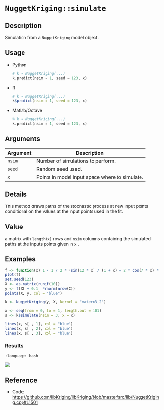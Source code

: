 # `NuggetKriging::simulate`


## Description

Simulation from a `NuggetKriging` model object.


## Usage

* Python
    ```python
    # k = NuggetKriging(...)
    k.predict(nsim = 1, seed = 123, x)
    ```
* R
    ```r
    # k = NuggetKriging(...)
    k$predict(nsim = 1, seed = 123, x)
    ```
* Matlab/Octave
    ```octave
    % k = NuggetKriging(...)
    k.predict(nsim = 1, seed = 123, x)
    ```


## Arguments

Argument      |Description
------------- |----------------
`nsim`     |     Number of simulations to perform.
`seed`     |     Random seed used.
`x`     |     Points in model input space where to simulate.


## Details

This method draws paths of the stochastic process at new input
 points conditional on the values at the input points used in the
 fit.


## Value

a matrix with `length(x)` rows and `nsim` 
 columns containing the simulated paths at the inputs points
 given in `x` .


## Examples

```r
f <- function(x) 1 - 1 / 2 * (sin(12 * x) / (1 + x) + 2 * cos(7 * x) * x^5 + 0.7)
plot(f)
set.seed(123)
X <- as.matrix(runif(10))
y <- f(X) + 0.1  *rnorm(nrow(X))
points(X, y, col = "blue")

k <- NuggetKriging(y, X, kernel = "matern3_2")

x <- seq(from = 0, to = 1, length.out = 101)
s <- k$simulate(nsim = 3, x = x)

lines(x, s[ , 1], col = "blue")
lines(x, s[ , 2], col = "blue")
lines(x, s[ , 3], col = "blue")
```

### Results
```{literalinclude} ../functions/exmaples/simulate.NuggetKriging.md.Rout
:language: bash
```
![](../functions/exmaples/simulate.NuggetKriging.md.png)


## Reference

* Code: <https://github.com/libKriging/libKriging/blob/master/src/lib/NuggetKriging.cpp#L1501>


